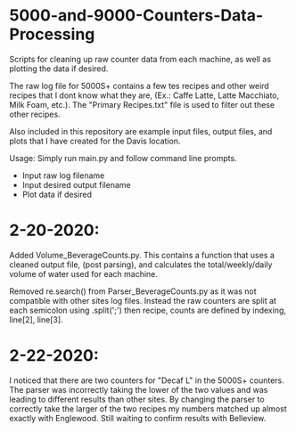 # 5000-and-9000-Counters-Data-Processing
Scripts for cleaning up raw counter data from each machine, as well as plotting the data if desired.


The raw log file for 5000S+ contains a few tes recipes and other weird recipes that I dont know what they are, (Ex.: Caffe Latte, Latte Macchiato, Milk Foam, etc.).  The "Primary Recipes.txt" file is used to filter out these other recipes. 

Also included in this repository are example input files, output files, and plots that I have created for the Davis location.


Usage: Simply run main.py and follow command line prompts.
  - Input raw log filename
  - Input desired output filename
  - Plot data if desired




# 2-20-2020:
Added Volume_BeverageCounts.py.  This contains a function that uses a cleaned output file, (post parsing), and calculates the total/weekly/daily volume of water used for each machine.

Removed re.search() from Parser_BeverageCounts.py as it was not compatible with other sites log files.  Instead the raw counters are split at each semicolon using .split(';') then recipe, counts are defined by indexing, line[2], line[3].


# 2-22-2020:
I noticed that there are two counters for "Decaf L" in the 5000S+ counters.  The parser was incorrectly taking the lower of the two values and was leading to different results than other sites.  By changing the parser to correctly take the larger of the two recipes my numbers matched up almost exactly with Englewood.  Still waiting to confirm results with Belleview.
